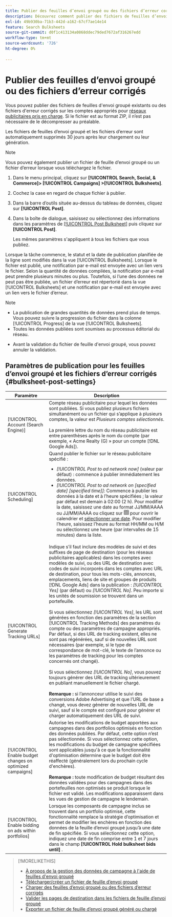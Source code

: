 ```yaml
---
title: Publier des feuilles d’envoi groupé ou des fichiers d’erreur corrigés
description: Découvrez comment publier des fichiers de feuilles d’envoi groupé sur vos réseaux publicitaires.
exl-id: 49b930ba-71b3-442d-a162-67cf7ae14e14
feature: Search Bulksheets
source-git-commit: d0f1c413134a0868ddec79ded7672af316267edd
workflow-type: tm+mt
source-wordcount: '726'
ht-degree: 0%

---
```


# Publier des feuilles d’envoi groupé ou des fichiers d’erreur corrigés

Vous pouvez publier des fichiers de feuilles d&#39;envoi groupé existants ou des fichiers d&#39;erreur corrigés sur les comptes appropriés pour [réseaux publicitaires pris en charge](bulksheet-about.md#bulksheet-functionality-by-network). Si le fichier est au format ZIP, il n’est pas nécessaire de le décompresser au préalable.

Les fichiers de feuilles d’envoi groupé et les fichiers d’erreur sont automatiquement supprimés 30 jours après leur chargement ou leur génération.

>[!NOTE]
>Vous pouvez également publier un fichier de feuille d’envoi groupé ou un fichier d’erreur lorsque vous téléchargez le fichier.

1. Dans le menu principal, cliquez sur **[!UICONTROL Search, Social, & Commerce]> [!UICONTROL Campaigns] >[!UICONTROL Bulksheets]**.

1. Cochez la case en regard de chaque fichier à publier.

1. Dans la barre d’outils située au-dessus du tableau de données, cliquez sur **[!UICONTROL Post]**.

1. Dans la boîte de dialogue, saisissez ou sélectionnez des informations dans les paramètres de [[!UICONTROL Post Bulksheet]](#bulksheet-post-settings) puis cliquez sur **[!UICONTROL Post]**.

   Les mêmes paramètres s&#39;appliquent à tous les fichiers que vous publiez.

Lorsque la tâche commence, le statut et la date de publication planifiée de la ligne sont modifiés dans la vue [!UICONTROL Bulksheets]. Lorsque le fichier est publié, une notification par e-mail est envoyée avec un lien vers le fichier. Selon la quantité de données compilées, la notification par e-mail peut prendre plusieurs minutes ou plus. Toutefois, si l’une des données ne peut pas être publiée, un fichier d’erreur est répertorié dans la vue [!UICONTROL Bulksheets] et une notification par e-mail est envoyée avec un lien vers le fichier d’erreur.

>[!NOTE]
>
>* La publication de grandes quantités de données prend plus de temps. Vous pouvez suivre la progression du fichier dans la colonne [!UICONTROL Progress] de la vue [!UICONTROL Bulksheets].
>* Toutes les données publiées sont soumises au processus éditorial du réseau.
* Avant la validation du fichier de feuille d&#39;envoi groupé, vous pouvez annuler la validation.

## Paramètres de publication pour les feuilles d’envoi groupé et les fichiers d’erreur corrigés {#bulksheet-post-settings}

| Paramètre | Description |
|----|----|
| [!UICONTROL Account (Search Engine)] | Compte réseau publicitaire pour lequel les données sont publiées. Si vous publiez plusieurs fichiers simultanément ou un fichier qui s’applique à plusieurs comptes, la valeur est <i>Plusieurs comptes sélectionnés</i>.<br><br>La première lettre du nom du réseau publicitaire est entre parenthèses après le nom du compte (par exemple, « Acme Realty (G) » pour un compte [!DNL Google Ads]). |
| [!UICONTROL Scheduling] | Quand publier le fichier sur le réseau publicitaire spécifié :<ul><li><i>[!UICONTROL Post to ad network now]</i> (valeur par défaut) : commence à publier immédiatement les données.</li><li><i>[!UICONTROL Post to ad network on \[specified date\] \[specified time\]]:</i> Commence à publier les données à la date et à l’heure spécifiées ; la valeur par défaut est demain à 02:00 (2 h). Pour modifier la date, saisissez une date au format JJ/MM/AAAA ou JJ/MM/AAAA ou cliquez sur ![Calendrier](/help/search-social-commerce/assets/calendar.png "Calendrier") pour ouvrir le calendrier et [sélectionner une date](/help/search-social-commerce/common-tasks/navigation-editing-selection/calendar.md). Pour modifier l’heure, saisissez l’heure au format HH/MM ou H/M ou sélectionnez une heure (par intervalles de 15 minutes) dans la liste.</li></ul> |
| [!UICONTROL Generate Tracking URLs] | Indique s’il faut inclure des modèles de suivi et des suffixes de page de destination (pour les réseaux publicitaires applicables) dans les comptes avec modèles de suivi, ou des URL de destination avec codes de suivi incorporés dans les comptes avec URL de destination, pour tous les mots-clés, annonces, emplacements, liens de site et groupes de produits [!DNL Google Ads] dans la publication : <i>[!UICONTROL Yes]</i> (par défaut) ou <i>[!UICONTROL No]</i>. Peu importe si les unités de soumission se trouvent dans un portefeuille.<br><br>Si vous sélectionnez <i>[!UICONTROL Yes]</i>, les URL sont générées en fonction des paramètres de la section [!UICONTROL Tracking Methods] des paramètres du compte ou des paramètres de campagne appropriés. Par défaut, si des URL de tracking existent, elles ne sont pas régénérées, sauf si de nouvelles URL sont nécessaires (par exemple, si le type de correspondance de mot-clé, le texte de l’annonce ou les paramètres de tracking pour les comptes concernés ont changé).<br><br>Si vous sélectionnez <i>[!UICONTROL No]</i>, vous pouvez toujours générer des URL de tracking ultérieurement en publiant manuellement le fichier chargé.<br><br><b>Remarque :</b> si l’annonceur utilise le suivi des conversions Adobe Advertising et que l’URL de base a changé, vous devez générer de nouvelles URL de suivi, sauf si le compte est configuré pour générer et charger automatiquement des URL de suivi. |
| [!UICONTROL Enable budget changes on optimized campaigns] | Autorise les modifications de budget apportées aux campagnes dans des portfolios optimisés en fonction des données publiées. Par défaut, cette option n’est pas sélectionnée. Si vous sélectionnez cette option, les modifications du budget de campagne spécifiées sont applicables jusqu&#39;à ce que la fonctionnalité d&#39;optimisation détermine que le budget doit être réaffecté (généralement lors du prochain cycle d&#39;enchères).<br><br><b>Remarque :</b> toute modification de budget résultant des données validées pour des campagnes dans des portefeuilles non optimisés se produit lorsque le fichier est validé. Les modifications apparaissent dans les vues de gestion de campagne le lendemain. |
| [!UICONTROL Enable bidding on ads within portfolios] | Lorsque les composants de campagne inclus se trouvent dans un portfolio optimisé, cette fonctionnalité remplace la stratégie d’optimisation et permet de modifier les enchères en fonction des données de la feuille d’envoi groupé jusqu’à une date de fin spécifiée. Si vous sélectionnez cette option, indiquez une date de fin comprise entre 1 et 7 jours dans le champ **[!UICONTROL Hold bulksheet bids until]** . |

>[!MORELIKETHIS]
>
>* [À propos de la gestion des données de campagne à l&#39;aide de feuilles d&#39;envoi groupé](bulksheet-about.md)
>* [Télécharger/créer un fichier de feuille d’envoi groupé](bulksheet-download.md)
>* [Charger des feuilles d’envoi groupé ou des fichiers d’erreur corrigés](bulksheet-upload.md)
>* [Valider les pages de destination dans les fichiers de feuille d’envoi groupé](bulksheet-validate-landing-pages.md)
>* [Exporter un fichier de feuille d’envoi groupé généré ou chargé](bulksheet-export.md)
